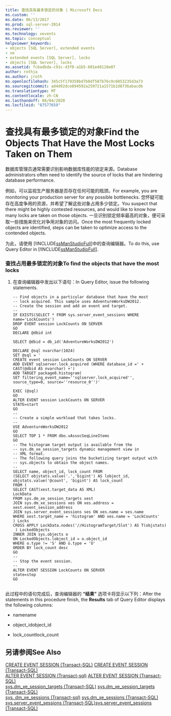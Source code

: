 ```yaml
---
title: 查找具有最多锁定的对象 | Microsoft Docs
ms.custom: ''
ms.date: 06/13/2017
ms.prod: sql-server-2014
ms.reviewer: ''
ms.technology: xevents
ms.topic: conceptual
helpviewer_keywords:
- objects [SQL Server], extended events
- xe
- extended events [SQL Server], locks
- objects [SQL Server], locks
ms.assetid: fcbadbda-c91c-43f0-a1b5-601e40110e07
author: rothja
ms.author: jroth
ms.openlocfilehash: 345c5f179358bd7b8df587b76c9c6053235d3a73
ms.sourcegitcommit: ad4d92dce894592a259721a1571b1d8736abacdb
ms.translationtype: MT
ms.contentlocale: zh-CN
ms.lasthandoff: 08/04/2020
ms.locfileid: "87577659"
---
```

# <a name="find-the-objects-that-have-the-most-locks-taken-on-them"></a><span data-ttu-id="84dda-102">查找具有最多锁定的对象</span><span class="sxs-lookup"><span data-stu-id="84dda-102">Find the Objects That Have the Most Locks Taken on Them</span></span>
  <span data-ttu-id="84dda-103">数据库管理员通常需要识别影响数据库性能的锁定来源。</span><span class="sxs-lookup"><span data-stu-id="84dda-103">Database administrators often need to identify the source of locks that are hindering database performance.</span></span>  
  
 <span data-ttu-id="84dda-104">例如，可以监视生产服务器是否存在任何可能的瓶颈。</span><span class="sxs-lookup"><span data-stu-id="84dda-104">For example, you are monitoring your production server for any possible bottlenecks.</span></span> <span data-ttu-id="84dda-105">您怀疑可能存在高度争用的资源，并希望了解这些对象占用多少锁定。</span><span class="sxs-lookup"><span data-stu-id="84dda-105">You suspect that there might be highly contested resources, and would like to know how many locks are taken on those objects.</span></span> <span data-ttu-id="84dda-106">一旦识别锁定频率最高的对象，便可采取一些措施来优化对争用对象的访问。</span><span class="sxs-lookup"><span data-stu-id="84dda-106">Once the most frequently locked objects are identified, steps can be taken to optimize access to the contended objects.</span></span>  
  
 <span data-ttu-id="84dda-107">为此，请使用 [!INCLUDE[ssManStudioFull](../../includes/ssmanstudiofull-md.md)]中的查询编辑器。</span><span class="sxs-lookup"><span data-stu-id="84dda-107">To do this, use Query Editor in [!INCLUDE[ssManStudioFull](../../includes/ssmanstudiofull-md.md)].</span></span>  
  
### <a name="to-find-the-objects-that-have-the-most-locks"></a><span data-ttu-id="84dda-108">查找占用最多锁定的对象</span><span class="sxs-lookup"><span data-stu-id="84dda-108">To find the objects that have the most locks</span></span>  
  
1.  <span data-ttu-id="84dda-109">在查询编辑器中发出以下语句：</span><span class="sxs-lookup"><span data-stu-id="84dda-109">In Query Editor, issue the following statements.</span></span>  
  
    ```  
    -- Find objects in a particular database that have the most  
    -- lock acquired. This sample uses AdventureWorksDW2012.  
    -- Create the session and add an event and target.  
    --   
    IF EXISTS(SELECT * FROM sys.server_event_sessions WHERE name='LockCounts')  
    DROP EVENT session LockCounts ON SERVER  
    GO  
    DECLARE @dbid int  
  
    SELECT @dbid = db_id('AdventureWorksDW2012')  
  
    DECLARE @sql nvarchar(1024)  
    SET @sql = '  
    CREATE event session LockCounts ON SERVER  
    ADD EVENT sqlserver.lock_acquired (WHERE database_id =' + CAST(@dbid AS nvarchar) +')  
    ADD TARGET package0.histogram(   
    SET filtering_event_name=''sqlserver.lock_acquired'', source_type=0, source=''resource_0'')'  
  
    EXEC (@sql)  
    GO  
    ALTER EVENT session LockCounts ON SERVER   
    STATE=start  
    GO  
    --   
    -- Create a simple workload that takes locks.  
    --   
    USE AdventureWorksDW2012  
    GO  
    SELECT TOP 1 * FROM dbo.vAssocSeqLineItems  
    GO  
    -- The histogram target output is available from the   
    -- sys.dm_xe_session_targets dynamic management view in  
    -- XML format.  
    -- The following query joins the bucketizing target output with  
    -- sys.objects to obtain the object names.  
    --  
    SELECT name, object_id, lock_count FROM   
    (SELECT objstats.value('.','bigint') AS lobject_id,   
    objstats.value('@count', 'bigint') AS lock_count  
    FROM (  
    SELECT CAST(xest.target_data AS XML)  
    LockData  
    FROM sys.dm_xe_session_targets xest  
    JOIN sys.dm_xe_sessions xes ON xes.address = xest.event_session_address  
    JOIN sys.server_event_sessions ses ON xes.name = ses.name  
    WHERE xest.target_name = 'histogram' AND xes.name = 'LockCounts'  
    ) Locks  
    CROSS APPLY LockData.nodes('//HistogramTarget/Slot') AS T(objstats)  
     ) LockedObjects   
    INNER JOIN sys.objects o  
    ON LockedObjects.lobject_id = o.object_id  
    WHERE o.type != 'S' AND o.type = 'U'  
    ORDER BY lock_count desc  
    GO  
    --   
    -- Stop the event session.  
    --   
    ALTER EVENT SESSION LockCounts ON SERVER  
    state=stop  
    GO  
  
    ```  
  
 <span data-ttu-id="84dda-110">此过程中的语句完成后，查询编辑器的 **“结果”** 选项卡将显示以下列：</span><span class="sxs-lookup"><span data-stu-id="84dda-110">After the statements in this procedure finish, the **Results** tab of Query Editor displays the following columns:</span></span>  
  
-   <span data-ttu-id="84dda-111">name</span><span class="sxs-lookup"><span data-stu-id="84dda-111">name</span></span>  
  
-   <span data-ttu-id="84dda-112">object_id</span><span class="sxs-lookup"><span data-stu-id="84dda-112">object_id</span></span>  
  
-   <span data-ttu-id="84dda-113">lock_count</span><span class="sxs-lookup"><span data-stu-id="84dda-113">lock_count</span></span>  
  
## <a name="see-also"></a><span data-ttu-id="84dda-114">另请参阅</span><span class="sxs-lookup"><span data-stu-id="84dda-114">See Also</span></span>  
 <span data-ttu-id="84dda-115">[CREATE EVENT SESSION (Transact-SQL)](/sql/t-sql/statements/create-event-session-transact-sql) </span><span class="sxs-lookup"><span data-stu-id="84dda-115">[CREATE EVENT SESSION &#40;Transact-SQL&#41;](/sql/t-sql/statements/create-event-session-transact-sql) </span></span>  
 <span data-ttu-id="84dda-116">[ALTER EVENT SESSION &#40;Transact-sql&#41;](/sql/t-sql/statements/alter-event-session-transact-sql) </span><span class="sxs-lookup"><span data-stu-id="84dda-116">[ALTER EVENT SESSION &#40;Transact-SQL&#41;](/sql/t-sql/statements/alter-event-session-transact-sql) </span></span>  
 <span data-ttu-id="84dda-117">[sys.dm_xe_session_targets (Transact-SQL)](/sql/relational-databases/system-dynamic-management-views/sys-dm-xe-session-targets-transact-sql) </span><span class="sxs-lookup"><span data-stu-id="84dda-117">[sys.dm_xe_session_targets &#40;Transact-SQL&#41;](/sql/relational-databases/system-dynamic-management-views/sys-dm-xe-session-targets-transact-sql) </span></span>  
 <span data-ttu-id="84dda-118">[sys. dm_xe_sessions &#40;Transact-sql&#41;](/sql/relational-databases/system-dynamic-management-views/sys-dm-xe-sessions-transact-sql) </span><span class="sxs-lookup"><span data-stu-id="84dda-118">[sys.dm_xe_sessions &#40;Transact-SQL&#41;](/sql/relational-databases/system-dynamic-management-views/sys-dm-xe-sessions-transact-sql) </span></span>  
 [<span data-ttu-id="84dda-119">sys.server_event_sessions (Transact-SQL)</span><span class="sxs-lookup"><span data-stu-id="84dda-119">sys.server_event_sessions &#40;Transact-SQL&#41;</span></span>](/sql/relational-databases/system-catalog-views/sys-server-event-sessions-transact-sql)  
  
  
